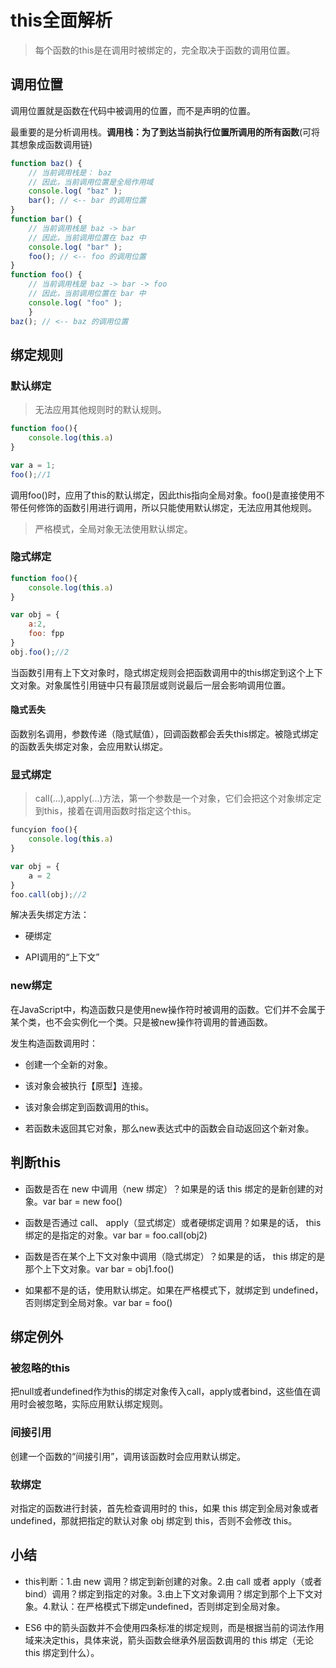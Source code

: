 # this全面解析

> 每个函数的this是在调用时被绑定的，完全取决于函数的调用位置。

## 调用位置

调用位置就是函数在代码中被调用的位置，而不是声明的位置。

最重要的是分析调用栈。**调用栈：为了到达当前执行位置所调用的所有函数**(可将其想象成函数调用链)

```javascript
function baz() {
    // 当前调用栈是： baz
    // 因此，当前调用位置是全局作用域
    console.log( "baz" );
    bar(); // <-- bar 的调用位置
}
function bar() {
    // 当前调用栈是 baz -> bar
    // 因此，当前调用位置在 baz 中
    console.log( "bar" );
    foo(); // <-- foo 的调用位置
}
function foo() {
    // 当前调用栈是 baz -> bar -> foo
    // 因此，当前调用位置在 bar 中
    console.log( "foo" );
    }
baz(); // <-- baz 的调用位置
```

## 绑定规则

### 默认绑定

> 无法应用其他规则时的默认规则。

```javascript
function foo(){
    console.log(this.a)
}

var a = 1;
foo();//1
```

调用foo()时，应用了this的默认绑定，因此this指向全局对象。foo()是直接使用不带任何修饰的函数引用进行调用，所以只能使用默认绑定，无法应用其他规则。

> 严格模式，全局对象无法使用默认绑定。

### 隐式绑定

```javascript
function foo(){
    console.log(this.a)
}

var obj = {
    a:2,
    foo: fpp
}
obj.foo();//2
```

当函数引用有上下文对象时，隐式绑定规则会把函数调用中的this绑定到这个上下文对象。对象属性引用链中只有最顶层或则说最后一层会影响调用位置。

#### 隐式丢失

函数别名调用，参数传递（隐式赋值），回调函数都会丢失this绑定。被隐式绑定的函数丢失绑定对象，会应用默认绑定。

### 显式绑定

> call(...),apply(...)方法，第一个参数是一个对象，它们会把这个对象绑定定到this，接着在调用函数时指定这个this。

```javascript
funcyion foo(){
    console.log(this.a)
}

var obj = {
    a = 2
}
foo.call(obj);//2
```

解决丢失绑定方法：

+ 硬绑定

+ API调用的“上下文”

### new绑定

在JavaScript中，构造函数只是使用new操作符时被调用的函数。它们并不会属于某个类，也不会实例化一个类。只是被new操作符调用的普通函数。

发生构造函数调用时：

+ 创建一个全新的对象。

+ 该对象会被执行【原型】连接。

+ 该对象会绑定到函数调用的this。

+ 若函数未返回其它对象，那么new表达式中的函数会自动返回这个新对象。

## 判断this

+ 函数是否在 new 中调用（new 绑定）？如果是的话 this 绑定的是新创建的对象。var bar = new foo()

+ 函数是否通过 call、 apply（显式绑定）或者硬绑定调用？如果是的话， this 绑定的是指定的对象。var bar = foo.call(obj2)

+ 函数是否在某个上下文对象中调用（隐式绑定）？如果是的话， this 绑定的是那个上下文对象。var bar = obj1.foo()

+ 如果都不是的话，使用默认绑定。如果在严格模式下，就绑定到 undefined，否则绑定到全局对象。var bar = foo()

## 绑定例外

### 被忽略的this

把null或者undefined作为this的绑定对象传入call，apply或者bind，这些值在调用时会被忽略，实际应用默认绑定规则。

### 间接引用

创建一个函数的“间接引用”，调用该函数时会应用默认绑定。

### 软绑定

对指定的函数进行封装，首先检查调用时的 this，如果 this 绑定到全局对象或者 undefined，那就把指定的默认对象 obj 绑定到 this，否则不会修改 this。

## 小结

+ this判断：1.由 new 调用？绑定到新创建的对象。2.由 call 或者 apply（或者 bind）调用？绑定到指定的对象。3.由上下文对象调用？绑定到那个上下文对象。4.默认：在严格模式下绑定undefined，否则绑定到全局对象。

+ ES6 中的箭头函数并不会使用四条标准的绑定规则，而是根据当前的词法作用域来决定this，具体来说，箭头函数会继承外层函数调用的 this 绑定（无论 this 绑定到什么）。